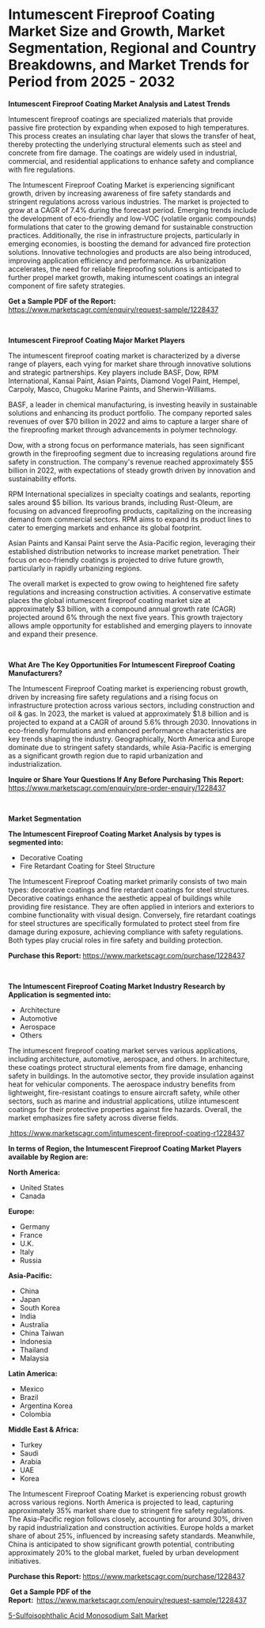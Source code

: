 <p><h1>Intumescent Fireproof Coating Market Size and Growth, Market Segmentation, Regional and Country Breakdowns, and Market Trends for Period from 2025 -  2032</h1></p><p><strong>Intumescent Fireproof Coating Market Analysis and Latest Trends</strong></p>
<p><p>Intumescent fireproof coatings are specialized materials that provide passive fire protection by expanding when exposed to high temperatures. This process creates an insulating char layer that slows the transfer of heat, thereby protecting the underlying structural elements such as steel and concrete from fire damage. The coatings are widely used in industrial, commercial, and residential applications to enhance safety and compliance with fire regulations.</p><p>The Intumescent Fireproof Coating Market is experiencing significant growth, driven by increasing awareness of fire safety standards and stringent regulations across various industries. The market is projected to grow at a CAGR of 7.4% during the forecast period. Emerging trends include the development of eco-friendly and low-VOC (volatile organic compounds) formulations that cater to the growing demand for sustainable construction practices. Additionally, the rise in infrastructure projects, particularly in emerging economies, is boosting the demand for advanced fire protection solutions. Innovative technologies and products are also being introduced, improving application efficiency and performance. As urbanization accelerates, the need for reliable fireproofing solutions is anticipated to further propel market growth, making intumescent coatings an integral component of fire safety strategies.</p></p>
<p><strong>Get a Sample PDF of the Report:&nbsp;</strong> <a href="https://www.marketscagr.com/enquiry/request-sample/1228437?utm_campaign=2138&utm_medium=2&utm_source=Github&utm_content=ia&utm_term=02022025&utm_id=intumescent-fireproof-coating">https://www.marketscagr.com/enquiry/request-sample/1228437</a></p>
<p>&nbsp;</p>
<p><strong>Intumescent Fireproof Coating Major Market Players</strong></p>
<p><p>The intumescent fireproof coating market is characterized by a diverse range of players, each vying for market share through innovative solutions and strategic partnerships. Key players include BASF, Dow, RPM International, Kansai Paint, Asian Paints, Diamond Vogel Paint, Hempel, Carpoly, Masco, Chugoku Marine Paints, and Sherwin-Williams.</p><p>BASF, a leader in chemical manufacturing, is investing heavily in sustainable solutions and enhancing its product portfolio. The company reported sales revenues of over $70 billion in 2022 and aims to capture a larger share of the fireproofing market through advancements in polymer technology.</p><p>Dow, with a strong focus on performance materials, has seen significant growth in the fireproofing segment due to increasing regulations around fire safety in construction. The company's revenue reached approximately $55 billion in 2022, with expectations of steady growth driven by innovation and sustainability efforts.</p><p>RPM International specializes in specialty coatings and sealants, reporting sales around $5 billion. Its various brands, including Rust-Oleum, are focusing on advanced fireproofing products, capitalizing on the increasing demand from commercial sectors. RPM aims to expand its product lines to cater to emerging markets and enhance its global footprint.</p><p>Asian Paints and Kansai Paint serve the Asia-Pacific region, leveraging their established distribution networks to increase market penetration. Their focus on eco-friendly coatings is projected to drive future growth, particularly in rapidly urbanizing regions.</p><p>The overall market is expected to grow owing to heightened fire safety regulations and increasing construction activities. A conservative estimate places the global intumescent fireproof coating market size at approximately $3 billion, with a compound annual growth rate (CAGR) projected around 6% through the next five years. This growth trajectory allows ample opportunity for established and emerging players to innovate and expand their presence.</p></p>
<p>&nbsp;</p>
<p><strong>What Are The Key Opportunities For Intumescent Fireproof Coating Manufacturers?</strong></p>
<p><p>The Intumescent Fireproof Coating market is experiencing robust growth, driven by increasing fire safety regulations and a rising focus on infrastructure protection across various sectors, including construction and oil & gas. In 2023, the market is valued at approximately $1.8 billion and is projected to expand at a CAGR of around 5.6% through 2030. Innovations in eco-friendly formulations and enhanced performance characteristics are key trends shaping the industry. Geographically, North America and Europe dominate due to stringent safety standards, while Asia-Pacific is emerging as a significant growth region due to rapid urbanization and industrialization.</p></p>
<p><strong>Inquire or Share Your Questions If Any Before Purchasing This Report:</strong> <a href="https://www.marketscagr.com/enquiry/pre-order-enquiry/1228437?utm_campaign=2138&utm_medium=2&utm_source=Github&utm_content=ia&utm_term=02022025&utm_id=intumescent-fireproof-coating">https://www.marketscagr.com/enquiry/pre-order-enquiry/1228437</a></p>
<p>&nbsp;</p>
<p><strong>Market Segmentation</strong></p>
<p><strong>The Intumescent Fireproof Coating Market Analysis by types is segmented into:</strong></p>
<p><ul><li>Decorative Coating</li><li>Fire Retardant Coating for Steel Structure</li></ul></p>
<p><p>The Intumescent Fireproof Coating market primarily consists of two main types: decorative coatings and fire retardant coatings for steel structures. Decorative coatings enhance the aesthetic appeal of buildings while providing fire resistance. They are often applied in interiors and exteriors to combine functionality with visual design. Conversely, fire retardant coatings for steel structures are specifically formulated to protect steel from fire damage during exposure, achieving compliance with safety regulations. Both types play crucial roles in fire safety and building protection.</p></p>
<p><strong>Purchase this Report:&nbsp;</strong><a href="https://www.marketscagr.com/purchase/1228437?utm_campaign=2138&utm_medium=2&utm_source=Github&utm_content=ia&utm_term=02022025&utm_id=intumescent-fireproof-coating">https://www.marketscagr.com/purchase/1228437</a></p>
<p>&nbsp;</p>
<p><strong>The Intumescent Fireproof Coating Market Industry Research by Application is segmented into:</strong></p>
<p><ul><li>Architecture</li><li>Automotive</li><li>Aerospace</li><li>Others</li></ul></p>
<p><p>The intumescent fireproof coating market serves various applications, including architecture, automotive, aerospace, and others. In architecture, these coatings protect structural elements from fire damage, enhancing safety in buildings. In the automotive sector, they provide insulation against heat for vehicular components. The aerospace industry benefits from lightweight, fire-resistant coatings to ensure aircraft safety, while other sectors, such as marine and industrial applications, utilize intumescent coatings for their protective properties against fire hazards. Overall, the market emphasizes fire safety across diverse fields.</p></p>
<p><a href="https://www.marketscagr.com/intumescent-fireproof-coating-r1228437?utm_campaign=2138&utm_medium=2&utm_source=Github&utm_content=ia&utm_term=02022025&utm_id=intumescent-fireproof-coating">&nbsp;https://www.marketscagr.com/intumescent-fireproof-coating-r1228437</a></p>
<p><strong>In terms of Region, the Intumescent Fireproof Coating Market Players available by Region are:</strong></p>
<p>
    <p> <strong> North America: </strong>
        <ul>
            <li>United States</li>
            <li>Canada</li>
        </ul>
        </p> 
    <p> <strong> Europe: </strong>
        <ul>
            <li>Germany</li>
            <li>France</li>
            <li>U.K.</li>
            <li>Italy</li>
            <li>Russia</li>
        </ul>
        </p> 
    <p> <strong> Asia-Pacific: </strong>
        <ul>
            <li>China</li>
            <li>Japan</li>
            <li>South Korea</li>
            <li>India</li>
            <li>Australia</li>
            <li>China Taiwan</li>
            <li>Indonesia</li>
            <li>Thailand</li>
            <li>Malaysia</li>
        </ul>
        </p> 
    <p> <strong> Latin America: </strong>
        <ul>
            <li>Mexico</li>
            <li>Brazil</li>
            <li>Argentina Korea</li>
            <li>Colombia</li>
        </ul>
        </p> 
    <p> <strong> Middle East & Africa: </strong>
        <ul>
            <li>Turkey</li>
            <li>Saudi</li>
            <li>Arabia</li>
            <li>UAE</li>
            <li>Korea</li>
        </ul>
    </p>
    </p>
<p><p>The Intumescent Fireproof Coating Market is experiencing robust growth across various regions. North America is projected to lead, capturing approximately 35% market share due to stringent fire safety regulations. The Asia-Pacific region follows closely, accounting for around 30%, driven by rapid industrialization and construction activities. Europe holds a market share of about 25%, influenced by increasing safety standards. Meanwhile, China is anticipated to show significant growth potential, contributing approximately 20% to the global market, fueled by urban development initiatives.</p></p>
<p><strong>Purchase this Report: </strong><a href="https://www.marketscagr.com/purchase/1228437?utm_campaign=2138&utm_medium=2&utm_source=Github&utm_content=ia&utm_term=02022025&utm_id=intumescent-fireproof-coating">https://www.marketscagr.com/purchase/1228437</a></p>
<p>&nbsp;<strong>Get a Sample PDF of the Report:&nbsp;&nbsp;</strong><a href="https://www.marketscagr.com/enquiry/request-sample/1228437?utm_campaign=2138&utm_medium=2&utm_source=Github&utm_content=ia&utm_term=02022025&utm_id=intumescent-fireproof-coating">https://www.marketscagr.com/enquiry/request-sample/1228437</a></p>
<p><strong></strong></p>
<p><p><a href="https://github.com/joannesouthgate/Market-Research-Report-List-5/blob/main/5-sulfoisophthalic-acid-monosodium-salt-market.md?utm_campaign=2138&utm_medium=2&utm_source=Github&utm_content=ia&utm_term=02022025&utm_id=intumescent-fireproof-coating">5-Sulfoisophthalic Acid Monosodium Salt Market</a></p></p>